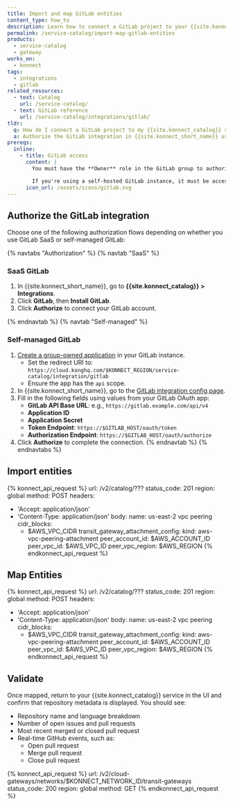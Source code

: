 ```yaml
---
title: Import and map GitLab entities
content_type: how_to
description: Learn how to connect a GitLab project to your {{site.konnect_catalog}} service in {{site.konnect_short_name}}.
permalink: /service-catalog/import-map-gitlab-entities
products:
  - service-catalog
  - gateway
works_on:
  - konnect
tags:
  - integrations
  - gitlab
related_resources:
  - text: Catalog
    url: /service-catalog/
  - text: GitLab reference
    url: /service-catalog/integrations/gitlab/
tldr:
  q: How do I connect a GitLab project to my {{site.konnect_catalog}} service?
  a: Authorize the GitLab integration in {{site.konnect_short_name}} using either the SaaS or self-hosted setup, then link your project to display metadata and enable event tracking.
prereqs:
  inline:
    - title: GitLab access
      content: |
        You must have the **Owner** role in the GitLab group to authorize the integration. Only [GitLab.com subscriptions](https://docs.gitlab.com/ee/subscriptions/gitlab_com/) are currently supported.

        If you're using a self-hosted GitLab instance, it must be accessible from the public internet or is otherwise reachable by {{site.konnect_short_name}}.
      icon_url: /assets/icons/gitlab.svg
---
```


## Authorize the GitLab integration

Choose one of the following authorization flows depending on whether you use GitLab SaaS or self-managed GitLab:

{% navtabs "Authorization" %}
{% navtab "SaaS" %}
### SaaS GitLab

1. In {{site.konnect_short_name}}, go to **{{site.konnect_catalog}} > Integrations**.
2. Click **GitLab**, then **Install GitLab**.
3. Click **Authorize** to connect your GitLab account.

{% endnavtab %}
{% navtab "Self-managed" %}
### Self-managed GitLab

1. [Create a group-owned application](https://docs.gitlab.com/integrations/oauth_provider/) in your GitLab instance.
   - Set the redirect URI to:  
     `https://cloud.konghq.com/$KONNECT_REGION/service-catalog/integration/gitlab`
   - Ensure the app has the `api` scope.
2. In {{site.konnect_short_name}}, go to the [GitLab integration config page](https://cloud.konghq.com/service-catalog/integrations/gitlab/configuration).
3. Fill in the following fields using values from your GitLab OAuth app:
   - **GitLab API Base URL**: e.g., `https://gitlab.example.com/api/v4`
   - **Application ID**
   - **Application Secret**
   - **Token Endpoint**: `https://$GITLAB_HOST/oauth/token`
   - **Authorization Endpoint**: `https://$GITLAB_HOST/oauth/authorize`
4. Click **Authorize** to complete the connection.
{% endnavtab %}
{% endnavtabs %}

## Import entities

<!--vale off-->
{% konnect_api_request %}
url: /v2/catalog/???
status_code: 201
region: global
method: POST
headers:
  - 'Accept: application/json'
  - 'Content-Type: application/json'
body:
  name: us-east-2 vpc peering
  cidr_blocks:
    - $AWS_VPC_CIDR
  transit_gateway_attachment_config:
    kind: aws-vpc-peering-attachment
    peer_account_id: $AWS_ACCOUNT_ID
    peer_vpc_id: $AWS_VPC_ID
    peer_vpc_region: $AWS_REGION
{% endkonnect_api_request %}
<!--vale on-->

## Map Entities

<!--vale off-->
{% konnect_api_request %}
url: /v2/catalog/???
status_code: 201
region: global
method: POST
headers:
  - 'Accept: application/json'
  - 'Content-Type: application/json'
body:
  name: us-east-2 vpc peering
  cidr_blocks:
    - $AWS_VPC_CIDR
  transit_gateway_attachment_config:
    kind: aws-vpc-peering-attachment
    peer_account_id: $AWS_ACCOUNT_ID
    peer_vpc_id: $AWS_VPC_ID
    peer_vpc_region: $AWS_REGION
{% endkonnect_api_request %}
<!--vale on-->


## Validate

Once mapped, return to your {{site.konnect_catalog}} service in the UI and confirm that repository metadata is displayed. You should see:

- Repository name and language breakdown
- Number of open issues and pull requests
- Most recent merged or closed pull request
- Real-time GitHub events, such as:
  - Open pull request
  - Merge pull request
  - Close pull request


<!--vale off-->
{% konnect_api_request %}
url: /v2/cloud-gateways/networks/$KONNECT_NETWORK_ID/transit-gateways
status_code: 200
region: global
method: GET
{% endkonnect_api_request %}
<!--vale on-->
